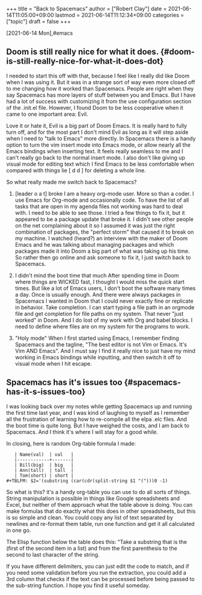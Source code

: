 +++
title = "Back to Spacemacs"
author = ["Robert Clay"]
date = 2021-06-14T11:05:00+09:00
lastmod = 2021-06-14T11:12:34+09:00
categories = ["topic"]
draft = false
+++

<span class="timestamp-wrapper"><span class="timestamp">[2021-06-14 Mon]</span></span>,#emacs


## Doom is still really nice for what it does. {#doom-is-still-really-nice-for-what-it-does-dot}

I needed to start this off with that, because I feel like I really did like
Doom when I was using it. But it was in a strange sort of way even more
closed off to me changing how it worked than Spacemacs. People are right
when they say Spacemacs has more layers of stuff between you and Emacs.
But I have had a lot of success with customizing it from the use
configuration section of the .init.el file. However, I found Doom to be
less cooperative when it came to one important area: Evil.

Love it or hate it, Evil is a big part of Doom Emacs. It is really hard to
fully turn off, and for the most part I don't mind Evil as long as it will
step aside when I need to "talk to Emacs" more directly. In Spacemacs there
is a handy option to turn the vim insert mode into Emacs mode, or allow
nearly all the Emacs bindings when inserting text. It feels really seamless
to me and I can't really go back to the normal insert mode. I also don't
like giving up visual mode for editing text which I find Emacs to be less
comfortable when compared with things lie [ d d ] for deleting a whole
line.

So what really made me switch back to Spacemacs?

1.  [leader o a t] broke
    I am a heavy org-mode user. More so than a coder. I use Emacs for
    Org-mode and occasionally code. To have the list of all tasks that are
    open in my agenda files not working was hard to deal with. I need to be
    able to see those. I tried a few things to fix it, but it appeared to be
    a package update that broke it. I didn't see other people on the net
    complaining about it so I assumed it was just the right combination of
    packages, the "perfect storm" that caused it to break on my machine. I
    watched (heard?) an interview with the maker of Doom Emacs and he was
    talking about managing packages and which packages made it into Doom a
    big part of what was taking up his time. So rather then go online and
    ask someone to fix it, I just switch back to Spacemacs.

2.  I didn't mind the boot time that much
    After spending time in Doom where things are WICKED fast, I thought I
    would miss the quick start times. But like a lot of Emacs users, I don't
    boot the software many times a day. Once is usually enough. And there
    were always packages in Spacemacs I wanted in Doom that I could never
    exactly fine or replicate in behavior. Take completion. I can start
    typing a file path in an orgmode file and get completion for file paths
    on my system. That never "just worked" in Doom. And I do lost of my work
    with Org and babel blocks. I need to define where files are on my system
    for the programs to work.

3.  "Holy mode"
    When I first started using Emacs, I remember finding Spacemacs and the
    tagline, "The best editor is not Vim or Emacs. It's Vim AND Emacs". And
    I must say I find it really nice to just have my mind working in Emacs
    bindings while inputting, and then switch it off to visual mode when I
    hit escape.


## Spacemacs has it's issues too {#spacemacs-has-it-s-issues-too}

I was looking back over my notes while getting Spacemacs up and running the
first time last year, and I was kind of laughing to myself as I remember
all the frustration of learning how to re-compile all the elpa .elc files.
And the boot time is quite long. But I have weighed the costs, and I am
back to Spacemacs. And I think it's where I will stay for a good while.

In closing, here is random Org-table formula I made:

```text
   | Name(val)  | val   |
   |------------+-------|
   | Bill(big)  | big   |
   | Ann(tall)  | tall  |
   | Tom(short) | short |
#+TBLFM: $2='(substring (car(cdr(split-string $1 "(")))0 -1)
```

So what is this? it's a handy org-table you can use to do all sorts of things.
String manipulation is possible in things like Google spreadsheets and Excel,
but neither of them approach what the table above is doing. You can make
formulas that do exactly what this does in other spreadsheets, but this is so
simple and clean. You could copy any list of text separated by newlines and
re-format them table, run one function and get it all calculated in one go.

The Elisp function below the table does this: "Take a substring that is the
(first of the second item in a list) and from the first parenthesis to the
second to last character of the string.

If you have different delimiters, you can just edit the code to match, and if
you need some validation before you run the extraction, you could add a 3rd
column that checks if the text can be processed before being passed to the
sub-string function. I hope you find it useful someday.
